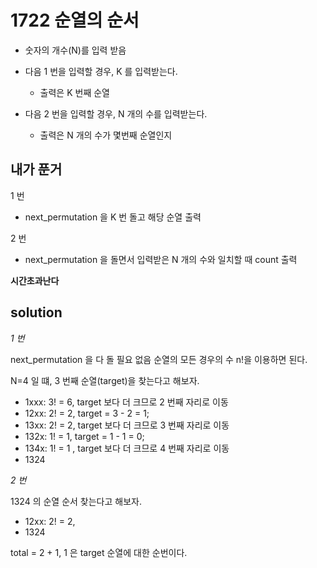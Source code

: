 # 1722 순열의 순서

- 숫자의 개수(N)를 입력 받음
- 다음 1 번을 입력할 경우, K 를 입력받는다.

  - 출력은 K 번째 순열

- 다음 2 번을 입력할 경우, N 개의 수를 입력받는다.
  - 출력은 N 개의 수가 몇번째 순열인지

## 내가 푼거

1 번

- next_permutation 을 K 번 돌고 해당 순열 출력

2 번

- next_permutation 을 돌면서 입력받은 N 개의 수와 일치할 때 count 출력

**시간초과난다**

## solution

_1 번_

next_permutation 을 다 돌 필요 없음
순열의 모든 경우의 수 n!을 이용하면 된다.

N=4 일 떄, 3 번째 순열(target)을 찾는다고 해보자.

- 1xxx: 3! = 6, target 보다 더 크므로 2 번째 자리로 이동
- 12xx: 2! = 2, target = 3 - 2 = 1;
- 13xx: 2! = 2, target 보다 더 크므로 3 번째 자리로 이동
- 132x: 1! = 1, target = 1 - 1 = 0;
- 134x: 1! = 1 , target 보다 더 크므로 4 번째 자리로 이동
- 1324

_2 번_

1324 의 순열 순서 찾는다고 해보자.

- 12xx: 2! = 2,
- 1324

total = 2 + 1, 1 은 target 순열에 대한 순번이다.
